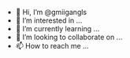 - 👋 Hi, I’m @gmiigangls
- 👀 I’m interested in ...
- 🌱 I’m currently learning ...
- 💞️ I’m looking to collaborate on ...
- 📫 How to reach me ...

<!---
gmiigangls/gmiigangls is a ✨ special ✨ repository because its `README.md` (this file) appears on your GitHub profile.
You can click the Preview link to take a look at your changes.
--->

